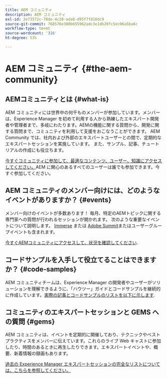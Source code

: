 ```yaml
---
title: AEM コミュニティ
description: AEM コミュニティ
exl-id: 2e73572c-78de-4c20-ada8-d95f7fd16dc9
source-git-commit: 768576e300b655962adc3e1db20fc5ec06a5ba6c
workflow-type: tm+mt
source-wordcount: '316'
ht-degree: 53%

---
```


# AEM コミュニティ {#the-aem-community}

## AEMコミュニティとは {#what-is}

AEM コミュニティには世界中の何千ものメンバーが参加しています。メンバーは、Experience Manager を初めて利用する人から熟練したエキスパート開発者や管理者まで、多岐にわたります。AEMの機能に関する質問から、開発に関する質問まで、コミュニティを利用して支援をおこなうことができます。 AEM Community では、社内および外部のエキスパートユーザーとの間で、定期的なエキスパートセッションを実施しています。 また、サンプル、記事、チュートリアルの作成にも役立ちます。

[今すぐコミュニティに参加して、最適なコンテンツ、ユーザー、知識にアクセスしてください。](https://experienceleaguecommunities.adobe.com/t5/adobe-experience-manager/ct-p/adobe-experience-manager-community?profile.language=ja)AEM に関心のあるすべてのユーザーは誰でも参加できます。今すぐ参加してください。

## AEM コミュニティのメンバー向けには、どのようなイベントがありますか？ {#events}

メンバー向けのイベントが多数あります！ 毎月、特定のAEMトピックに関する専門家への質問が行われるセッションが開かれます。 次のような重要なイベントについて説明します。 [Immerse](https://help-forums.adobe.com/content/adobeforums/en/experience-manager-forum/adobe-experience-manager.topic.html/forum__fb7p-the_immerseagendai.html) または [Adobe Summit](https://business.adobe.com/summit/adobe-summit.html)またはユーザーグループイベントも含まれます。

[今すぐAEMコミュニティにアクセスして、状況を確認してください](https://experienceleaguecommunities.adobe.com/t5/adobe-experience-manager/ct-p/adobe-experience-manager-community).

## コードサンプルを入手して役立てることはできますか？ {#code-samples}

AEM コミュニティチームは、Experience Manager の開発者やユーザーがソリューションを理解できるように、「ハウツー」ガイドとコードサンプルを継続的に作成しています。[実際の記事とコードサンプルのリストを以下に示します](https://experienceleaguecommunities.adobe.com/t5/adobe-experience-manager/ct-p/adobe-experience-manager-community?profile.language=ja).

## コミュニティのエキスパートセッションと GEMS への質問 {#gems}

AEM コミュニティは、イベントを定期的に開催しており、テクニックやベストプラクティスをメンバーに伝えています。これらのライブ Web キャストに参加したり、時間のあるときに再生したりできます。エキスパートイベントや、概要、新着情報の録画もあります。

[過去の Experience Manager エキスパートセッションの完全なリストについては、こちらを参照してください。](https://experienceleague.adobe.com/docs/experience-manager-guides-learn/tutorials/knowledge-base/expert-session/expert-session.html?lang=en)
